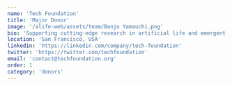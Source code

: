 ```yaml
---
name: 'Tech Foundation'
title: 'Major Donor'
image: '/alife-web/assets/team/Banjo Yamauchi.png'
bio: 'Supporting cutting-edge research in artificial life and emergent systems'
location: 'San Francisco, USA'
linkedin: 'https://linkedin.com/company/tech-foundation'
twitter: 'https://twitter.com/techfoundation'
email: 'contact@techfoundation.org'
order: 1
category: 'donors'
---
```

